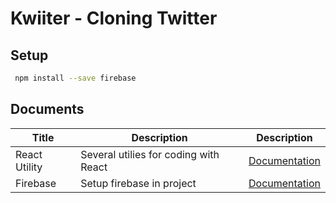 # Kwiiter - Cloning Twitter

## Setup

```bash
 npm install --save firebase
```

## Documents

| Title         | Description                           | Description                              |
| ------------- | ------------------------------------- | ---------------------------------------- |
| React Utility | Several utilies for coding with React | [Documentation](./Documents/Util.md)     |
| Firebase      | Setup firebase in project             | [Documentation](./Documents/Firebase.md) |
